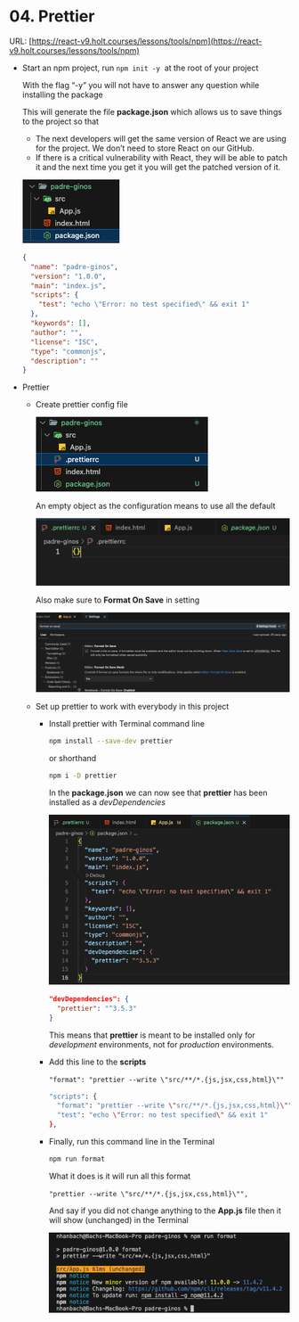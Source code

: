 # 04. Prettier

URL: [https://react-v9.holt.courses/lessons/tools/npm](https://react-v9.holt.courses/lessons/tools/npm)

- Start an npm project, run `npm init -y`  at the root of your project
    
    With the flag “-y” you will not have to answer any question while installing the package
    
    This will generate the file **package.json** which allows us to save things to the project so that
    
    - The next developers will get the same version of React we are using for the project. We don’t need to store React on our GitHub.
    - If there is a critical vulnerability with React, they will be able to patch it and the next time you get it you will get the patched version of it.
    
    ![image.png](./image/image_01.png)
    
    ```json
    {
      "name": "padre-ginos",
      "version": "1.0.0",
      "main": "index.js",
      "scripts": {
        "test": "echo \"Error: no test specified\" && exit 1"
      },
      "keywords": [],
      "author": "",
      "license": "ISC",
      "type": "commonjs",
      "description": ""
    }
    ```
    
- Prettier
    - Create prettier config file
        
        ![image.png](./image/image_02.png)
        
        An empty object as the configuration means to use all the default
        
        ![image.png](./image/image_03.png)
        
        Also make sure to **Format On Save** in setting
        
        ![image.png](./image/image_04.png)
        
    - Set up prettier to work with everybody in this project
        - Install prettier with Terminal command line
            
            ```bash
            npm install --save-dev prettier
            ```
            
            or shorthand
            
            ```bash
            npm i -D prettier
            ```
            
            In the **package.json** we can now see that **prettier** has been installed as a *devDependencies*
            
            ![image.png](./image/image_05.png)
            
            ```json
            "devDependencies": {
              "prettier": "^3.5.3"
            }
            ```
            
            This means that **prettier** is meant to be installed only for *development* environments, not for *production* environments.
            
        - Add this line to the **scripts**
            
            `"format": "prettier --write \"src/**/*.{js,jsx,css,html}\""` 
            
            ```bash
            "scripts": {
              "format": "prettier --write \"src/**/*.{js,jsx,css,html}\"",
              "test": "echo \"Error: no test specified\" && exit 1"
            },
            ```
            
        - Finally, run this command line in the Terminal
            
            ```bash
            npm run format
            ```
            
            What it does is it will run all this format
            
            `"prettier --write \"src/**/*.{js,jsx,css,html}\"",`
            
            And say if you did not change anything to the **App.js** file then it will show (unchanged) in the Terminal
            
            ![image.png](./image/image_06.png)